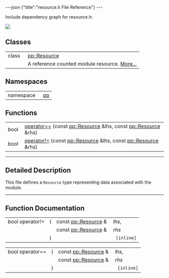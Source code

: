 ---json {"title":"resource.h File Reference"} ---

Include dependency graph for resource.h:

![](/docs/native-client/pepper_beta/cpp/resource_8h__incl.png)

Classes
-------

<table><tbody><tr class="odd"><td style="text-align: right;">class  </td><td><a href="/docs/native-client/pepper_beta/cpp/classpp_1_1_resource/" class="el">pp::Resource</a></td></tr><tr class="even"><td style="text-align: right;"> </td><td>A reference counted module resource. <a href="/docs/native-client/pepper_beta/cpp/classpp_1_1_resource#details">More...</a><br />
</td></tr></tbody></table>

Namespaces
----------

<table><tbody><tr class="odd"><td style="text-align: right;">namespace  </td><td><a href="/docs/native-client/pepper_beta/cpp/namespacepp/" class="el">pp</a></td></tr></tbody></table>

Functions
---------

<table><tbody><tr class="odd"><td style="text-align: right;">bool </td><td><a href="/docs/native-client/pepper_beta/cpp/resource_8h#a879d95bb0967cf6cb6b916283d68f900" class="el">operator==</a> (const <a href="/docs/native-client/pepper_beta/cpp/classpp_1_1_resource/" class="el">pp::Resource</a> &amp;lhs, const <a href="/docs/native-client/pepper_beta/cpp/classpp_1_1_resource/" class="el">pp::Resource</a> &amp;rhs)</td></tr><tr class="even"><td style="text-align: right;">bool </td><td><a href="/docs/native-client/pepper_beta/cpp/resource_8h#ac908e756e088d693e4a78fca460971ba" class="el">operator!=</a> (const <a href="/docs/native-client/pepper_beta/cpp/classpp_1_1_resource/" class="el">pp::Resource</a> &amp;lhs, const <a href="/docs/native-client/pepper_beta/cpp/classpp_1_1_resource/" class="el">pp::Resource</a> &amp;rhs)</td></tr></tbody></table>

------------------------------------------------------------------------

<span id="details" class="anchor" style="margin: 0;"></span>

Detailed Description
--------------------

This file defines a `Resource` type representing data associated with the module.

------------------------------------------------------------------------

Function Documentation
----------------------

<span id="ac908e756e088d693e4a78fca460971ba" class="anchor" style="margin: 0;"></span>

<table><tbody><tr class="odd"><td>bool operator!=</td><td>(</td><td>const <a href="/docs/native-client/pepper_beta/cpp/classpp_1_1_resource/" class="el">pp::Resource</a> &amp; </td><td><em>lhs</em>,</td></tr><tr class="even"><td></td><td></td><td>const <a href="/docs/native-client/pepper_beta/cpp/classpp_1_1_resource/" class="el">pp::Resource</a> &amp; </td><td><em>rhs</em> </td></tr><tr class="odd"><td></td><td>)</td><td></td><td><code> [inline]</code></td></tr></tbody></table>

<span id="a879d95bb0967cf6cb6b916283d68f900" class="anchor" style="margin: 0;"></span>

<table><tbody><tr class="odd"><td>bool operator==</td><td>(</td><td>const <a href="/docs/native-client/pepper_beta/cpp/classpp_1_1_resource/" class="el">pp::Resource</a> &amp; </td><td><em>lhs</em>,</td></tr><tr class="even"><td></td><td></td><td>const <a href="/docs/native-client/pepper_beta/cpp/classpp_1_1_resource/" class="el">pp::Resource</a> &amp; </td><td><em>rhs</em> </td></tr><tr class="odd"><td></td><td>)</td><td></td><td><code> [inline]</code></td></tr></tbody></table>
